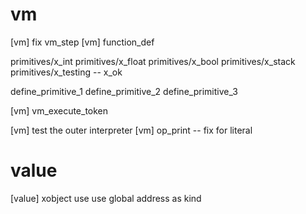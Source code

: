 # vm

[vm] fix vm_step
[vm] function_def

primitives/x_int
primitives/x_float
primitives/x_bool
primitives/x_stack
primitives/x_testing -- x_ok

define_primitive_1
define_primitive_2
define_primitive_3

[vm] vm_execute_token

[vm] test the outer interpreter
[vm] op_print -- fix for literal

# value

[value] xobject use use global address as kind
